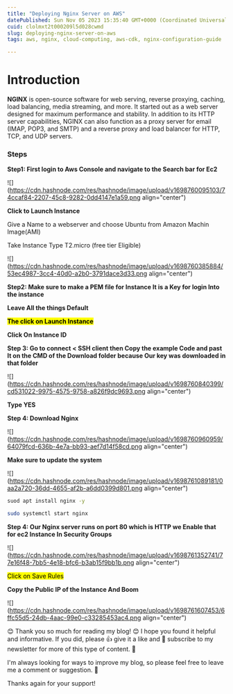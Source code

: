 ```yaml
---
title: "Deploying Nginx Server on AWS"
datePublished: Sun Nov 05 2023 15:35:40 GMT+0000 (Coordinated Universal Time)
cuid: clolmxt2t000209l5d028cwmd
slug: deploying-nginx-server-on-aws
tags: aws, nginx, cloud-computing, aws-cdk, nginx-configuration-guide

---
```


# Introduction

**NGINX** is open-source software for web serving, reverse proxying, caching, load balancing, media streaming, and more. It started out as a web server designed for maximum performance and stability. In addition to its HTTP server capabilities, NGINX can also function as a proxy server for email (IMAP, POP3, and SMTP) and a reverse proxy and load balancer for HTTP, TCP, and UDP servers.

### Steps

**Step1: First login to Aws Console and navigate to the Search bar for Ec2**

![](https://cdn.hashnode.com/res/hashnode/image/upload/v1698760095103/74ccaf84-2207-45c8-9282-0dd4147e1a59.png align="center")

**Click to Launch Instance**

Give a Name to a webserver and choose Ubuntu from Amazon Machin Image(AMI)

Take Instance Type T2.micro (free tier Eligible)

![](https://cdn.hashnode.com/res/hashnode/image/upload/v1698760385884/53ec4987-3cc4-40d0-a2b0-3791dace3d33.png align="center")

**Step2: Make sure to make a PEM file for Instance It is a Key for login Into the instance**

**Leave All the things Default**

**<mark>The click on Launch Instance</mark>**

**Click On Instance ID**

**Step 3: Go to connect &lt; SSH client then Copy the example Code and past It on the CMD of the Download folder because Our key was downloaded in that folder**

![](https://cdn.hashnode.com/res/hashnode/image/upload/v1698760840399/cd531022-9975-4575-9758-a826f9dc9693.png align="center")

**Type YES**

**Step 4: Download Nginx**

![](https://cdn.hashnode.com/res/hashnode/image/upload/v1698760960959/64079fcd-636b-4e7a-bb93-aef7d14f58cd.png align="center")

**Make sure to update the system**

![](https://cdn.hashnode.com/res/hashnode/image/upload/v1698761089181/0aa2a720-36dd-4655-af2b-a6dd0399d801.png align="center")

```bash
suod apt install nginx -y
```

```bash
sudo systemctl start nginx
```

**Step 4: Our Nginx server runs on port 80 which is HTTP we Enable that for ec2 Instance In Security Groups**

![](https://cdn.hashnode.com/res/hashnode/image/upload/v1698761352741/77e16f48-7bb5-4e18-bfc6-b3ab15f9bb1b.png align="center")

<mark>Click on Save Rules</mark>

**Copy the Public IP of the Instance And Boom**

![](https://cdn.hashnode.com/res/hashnode/image/upload/v1698761607453/6ffc55d5-24db-4aac-99e0-c33285453ac4.png align="center")

😊 Thank you so much for reading my blog! 😊 I hope you found it helpful and informative. If you did, please 👍 give it a like and 💌 subscribe to my newsletter for more of this type of content. 💌

I'm always looking for ways to improve my blog, so please feel free to leave me a comment or suggestion. 💬

Thanks again for your support!